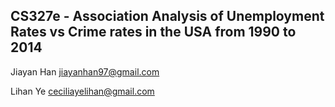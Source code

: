 ## CS327e - Association Analysis of Unemployment Rates vs Crime rates in the USA from 1990 to 2014
Jiayan Han
jiayanhan97@gmail.com

Lihan Ye
ceciliayelihan@gmail.com
